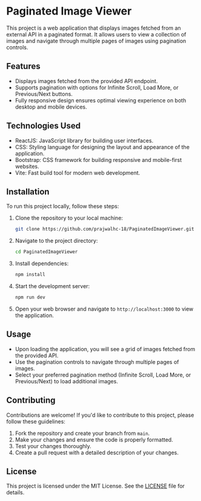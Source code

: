 
# Paginated Image Viewer

This project is a web application that displays images fetched from an external API in a paginated format. It allows users to view a collection of images and navigate through multiple pages of images using pagination controls.

## Features

- Displays images fetched from the provided API endpoint.
- Supports pagination with options for Infinite Scroll, Load More, or Previous/Next buttons.
- Fully responsive design ensures optimal viewing experience on both desktop and mobile devices.

## Technologies Used

- ReactJS: JavaScript library for building user interfaces.
- CSS: Styling language for designing the layout and appearance of the application.
- Bootstrap: CSS framework for building responsive and mobile-first websites.
- Vite: Fast build tool for modern web development.

## Installation

To run this project locally, follow these steps:

1. Clone the repository to your local machine:
   ```bash
   git clone https://github.com/prajwalhc-18/PaginatedImageViewer.git
   ```

2. Navigate to the project directory:
   ```bash
   cd PaginatedImageViewer
   ```

3. Install dependencies:
   ```bash
   npm install
   ```

4. Start the development server:
   ```bash
   npm run dev
   ```

5. Open your web browser and navigate to `http://localhost:3000` to view the application.

## Usage

- Upon loading the application, you will see a grid of images fetched from the provided API.
- Use the pagination controls to navigate through multiple pages of images.
- Select your preferred pagination method (Infinite Scroll, Load More, or Previous/Next) to load additional images.

## Contributing

Contributions are welcome! If you'd like to contribute to this project, please follow these guidelines:

1. Fork the repository and create your branch from `main`.
2. Make your changes and ensure the code is properly formatted.
3. Test your changes thoroughly.
4. Create a pull request with a detailed description of your changes.

## License

This project is licensed under the MIT License. See the [LICENSE](LICENSE) file for details.
